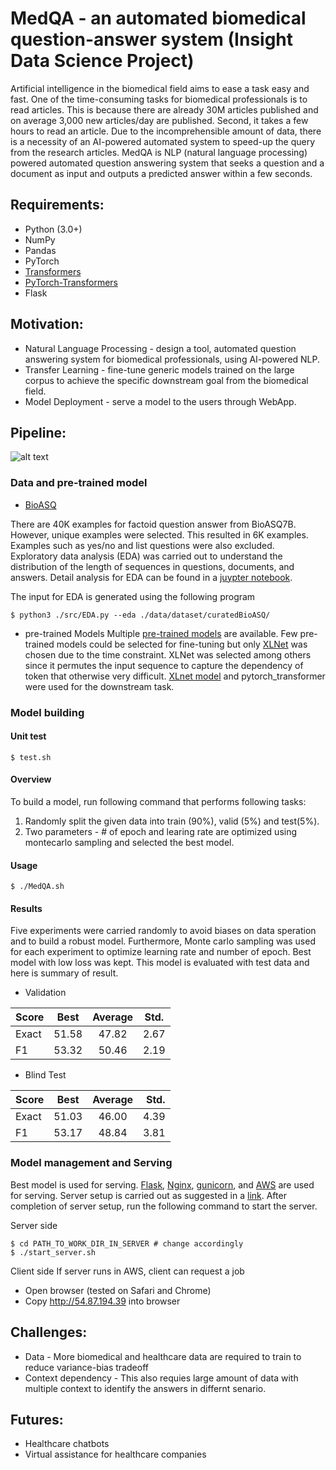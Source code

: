 # MedQA - an automated biomedical question-answer system (Insight Data Science Project)
Artificial intelligence in the biomedical field aims to ease a task easy and fast. 
One of the time-consuming tasks for biomedical professionals is to read articles. 
This is because there are already 30M articles published and on average 3,000 new 
articles/day are published. Second, it takes a few hours to read an article. 
Due to the incomprehensible amount of data, there is a necessity of an AI-powered 
automated system to speed-up the query from the research articles. MedQA is 
NLP (natural language processing) powered automated question answering system 
that seeks a question and a document as input and outputs a predicted answer within a few seconds. 

## Requirements:
* Python (3.0+)
* NumPy
* Pandas
* PyTorch
* [Transformers](https://github.com/huggingface/transformers)
* [PyTorch-Transformers](https://github.com/rusiaaman/pytorch-transformers) 
* Flask


## Motivation:
* Natural Language Processing - design a tool, automated question answering system 
for biomedical professionals, using AI-powered NLP.
* Transfer Learning - fine-tune generic models trained on the large corpus to achieve 
the specific downstream goal from the biomedical field.
* Model Deployment - serve a model to the users through WebApp.

## Pipeline:
![alt text](https://github.com/exchhattu/MedQA/blob/master/images/pipeline.png)

### Data and pre-trained model
* [BioASQ](https://github.com/dmis-lab/bioasq-biobert)

There are 40K examples for factoid question answer from BioASQ7B. 
However, unique examples were selected. This resulted in 6K examples. 
Examples such as yes/no and list questions were also excluded.  
Exploratory data analysis (EDA) was carried out to understand the distribution 
of the length of sequences in questions, documents, and answers. Detail
analysis for EDA can be found in a 
[juypter notebook](https://github.com/exchhattu/MedQA/blob/master/notebook/EDA.ipynb). 

The input for EDA is generated using the following program 
```
$ python3 ./src/EDA.py --eda ./data/dataset/curatedBioASQ/
```

* pre-trained Models 
Multiple [pre-trained models](https://rajpurkar.github.io/SQuAD-explorer/) are available. 
Few pre-trained models could be selected for fine-tuning but only 
[XLNet](https://github.com/zihangdai/xlnet) was chosen due to the time constraint. 
XLNet was selected among others since it permutes the input sequence to capture the 
dependency of token that otherwise very difficult. [XLnet model](https://arxiv.org/abs/1906.08237) 
and pytorch_transformer were used for the downstream task. 

### Model building 
#### Unit test
```
$ test.sh 
```

#### Overview 
To build a model, run following command that performs following tasks:
1. Randomly split the given data into train (90%), valid (5%) and test(5%). 
2. Two parameters - # of epoch and learing rate are optimized using montecarlo sampling 
   and selected the best model. 

#### Usage 
```
$ ./MedQA.sh 
```

#### Results

Five experiments were carried randomly to avoid biases on data speration and 
to build a robust model. Furthermore, Monte carlo sampling was used for each experiment 
to optimize learning rate and number of epoch. Best model with low loss was kept. This model is
evaluated with test data and here is summary of result. 

* Validation

| Score | Best  | Average | Std. | 
| ------|------ |:-------:|------| 
| Exact | 51.58 |    47.82| 2.67 |
| F1    | 53.32 |    50.46| 2.19 |

* Blind Test

| Score | Best  | Average | Std. | 
| ------|-------|:-------:|-----:| 
| Exact | 51.03 |    46.00| 4.39 |
| F1    | 53.17 |    48.84| 3.81 |

### Model management and Serving 
Best model is used for serving. [Flask](https://www.palletsprojects.com/p/flask/), 
[Nginx](https://www.nginx.com), [gunicorn](https://gunicorn.org), and [AWS](https://aws.amazon.com) 
are used for serving. Server setup is carried out as suggested in a 
[link](https://www.e-tinkers.com/2018/08/how-to-properly-host-flask-application-with-nginx-and-guincorn/).
After completion of server setup, run the following command to start the
server.  

Server side 

```
$ cd PATH_TO_WORK_DIR_IN_SERVER # change accordingly 
$ ./start_server.sh 
```

Client side
If server runs in AWS, client can request a job 
* Open browser (tested on Safari and Chrome)
* Copy http://54.87.194.39 into browser 

## Challenges:
* Data - More biomedical and healthcare data are required to train to reduce 
  variance-bias tradeoff
* Context dependency - This also requies large amount of data with multiple
  context to identify the answers in differnt senario. 

## Futures:
* Healthcare chatbots 
* Virtual assistance for healthcare companies
